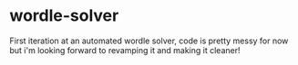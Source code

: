 # wordle-solver
First iteration at an automated wordle solver, code is pretty messy for now but i'm looking forward to revamping it and making it cleaner!
